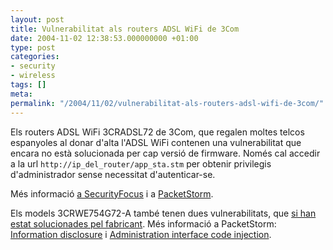 ```yaml
---
layout: post
title: Vulnerabilitat als routers ADSL WiFi de 3Com
date: 2004-11-02 12:38:53.000000000 +01:00
type: post
categories:
- security
- wireless
tags: []
meta:
permalink: "/2004/11/02/vulnerabilitat-als-routers-adsl-wifi-de-3com/"
---
```

Els routers ADSL WiFi 3CRADSL72 de 3Com, que regalen moltes telcos espanyoles al donar d'alta l'ADSL WiFi contenen una vulnerabilitat que encara no està solucionada per cap versió de firmware. Només cal accedir a la url `http://ip_del_router/app_sta.stm` per obtenir privilegis d'administrador sense necessitat d'autenticar-se.

Més informació [a SecurityFocus](http://www.securityfocus.com/bid/11408/exploit/) i a [PacketStorm](http://packetstormsecurity.org/0410-advisories/3comRouter.txt).

Els models 3CRWE754G72-A també tenen dues vulnerabilitats, que [si han estat solucionades pel fabricant](http://www.3com.com/products/en_US/result.jsp?selected=6&sort=effdt&sku=3CRWE754G72-A&order=desc). Més informació a PacketStorm: [Information disclosure](http://packetstormsecurity.org/0410-advisories/3com3crwe754g72-a.txt) i [Administration interface code injection](http://packetstormsecurity.org/0410-advisories/3com3crwe754g72-a2.txt).

